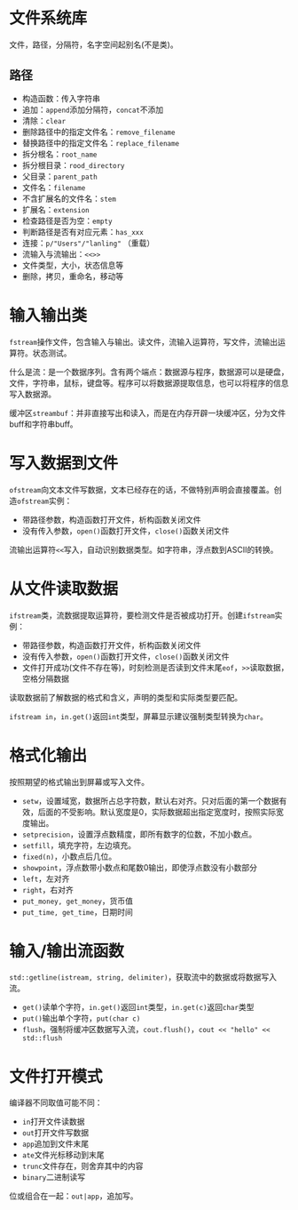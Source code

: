 # 文件系统库

文件，路径，分隔符，名字空间起别名(不是类)。

## 路径

- 构造函数：传入字符串
- 追加：`append`添加分隔符，`concat`不添加
- 清除：`clear`
- 删除路径中的指定文件名：`remove_filename`
- 替换路径中的指定文件名：`replace_filename`
- 拆分根名：`root_name`
- 拆分根目录：`rood_directory`
- 父目录：`parent_path`
- 文件名：`filename`
- 不含扩展名的文件名：`stem`
- 扩展名：`extension`
- 检查路径是否为空：`empty`
- 判断路径是否有对应元素：`has_xxx`
- 连接：`p/"Users"/"lanling"` （重载）
- 流输入与流输出：`<<>>`
- 文件类型，大小，状态信息等
- 删除，拷贝，重命名，移动等

# 输入输出类

`fstream`操作文件，包含输入与输出。读文件，流输入运算符，写文件，流输出运算符。状态测试。

什么是流：是一个数据序列。含有两个端点：数据源与程序，数据源可以是硬盘，文件，字符串，鼠标，键盘等。程序可以将数据源提取信息，也可以将程序的信息写入数据源。

缓冲区`streambuf`：并非直接写出和读入，而是在内存开辟一块缓冲区，分为文件buff和字符串buff。

# 写入数据到文件

`ofstream`向文本文件写数据，文本已经存在的话，不做特别声明会直接覆盖。创造`ofstream`实例：

- 带路径参数，构造函数打开文件，析构函数关闭文件
- 没有传入参数，`open()`函数打开文件，`close()`函数关闭文件

流输出运算符`<<`写入，自动识别数据类型。如字符串，浮点数到ASCII的转换。

# 从文件读取数据

`ifstream`类，流数据提取运算符，要检测文件是否被成功打开。创建`ifstream`实例：

- 带路径参数，构造函数打开文件，析构函数关闭文件
- 没有传入参数，`open()`函数打开文件，`close()`函数关闭文件
- 文件打开成功(文件不存在等)，时刻检测是否读到文件末尾`eof`，`>>`读取数据，空格分隔数据

读取数据前了解数据的格式和含义，声明的类型和实际类型要匹配。

`ifstream in`，`in.get()`返回`int`类型，屏幕显示建议强制类型转换为`char`。

# 格式化输出

按照期望的格式输出到屏幕或写入文件。
- `setw`，设置域宽，数据所占总字符数，默认右对齐。只对后面的第一个数据有效，后面的不受影响。默认宽度是0，实际数据超出指定宽度时，按照实际宽度输出。
- `setprecision`，设置浮点数精度，即所有数字的位数，不加小数点。
- `setfill`，填充字符，左边填充。
- `fixed(n)`，小数点后几位。
- `showpoint`，浮点数带小数点和尾数0输出，即使浮点数没有小数部分
- `left`，左对齐
- `right`，右对齐
- `put_money, get_money`，货币值
- `put_time, get_time`，日期时间

# 输入/输出流函数

`std::getline(istream, string, delimiter)`，获取流中的数据或将数据写入流。

- `get()`读单个字符，`in.get()`返回`int`类型，`in.get(c)`返回`char`类型
- `put()`输出单个字符，`put(char c)`
- `flush`，强制将缓冲区数据写入流，`cout.flush()`，`cout << "hello" << std::flush`

# 文件打开模式

编译器不同取值可能不同：
- `in`打开文件读数据
- `out`打开文件写数据
- `app`追加到文件末尾
- `ate`文件光标移动到末尾
- `trunc`文件存在，则舍弃其中的内容
- `binary`二进制读写

位或组合在一起：`out|app`，追加写。